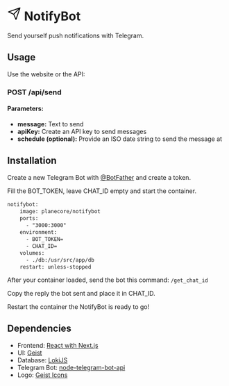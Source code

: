 # <img src=public/logo.png width="32"> NotifyBot
Send yourself push notifications with Telegram.

## Usage
Use the website or the API:

### POST /api/send
#### Parameters:
- **message:** Text to send
- **apiKey:** Create an API key to send messages
- **schedule (optional):** Provide an ISO date string to send the message at

## Installation
Create a new Telegram Bot with [@BotFather](https://t.me/botfather) and create a token.

Fill the BOT_TOKEN, leave CHAT_ID empty and start the container.

```
notifybot:
    image: planecore/notifybot
    ports:
      - "3000:3000"
    environment:
      - BOT_TOKEN=
      - CHAT_ID=
    volumes: 
      - ./db:/usr/src/app/db
    restart: unless-stopped
```

After your container loaded, send the bot this command: `/get_chat_id`

Copy the reply the bot sent and place it in CHAT_ID.

Restart the container the NotifyBot is ready to go!

## Dependencies
- Frontend: [React with Next.js](https://nextjs.org/)
- UI: [Geist](https://github.com/geist-org/react)
- Database: [LokiJS](https://github.com/techfort/LokiJS)
- Telegram Bot: [node-telegram-bot-api](https://github.com/yagop/node-telegram-bot-api)
- Logo: [Geist Icons](https://github.com/geist-org/react-icons)

